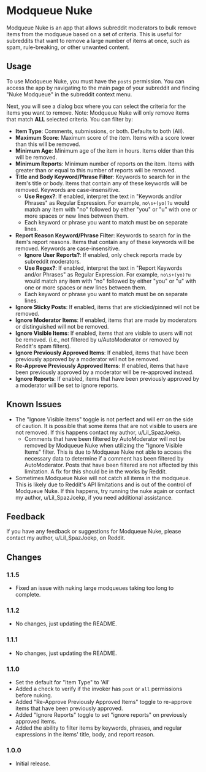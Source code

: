 # Modqueue Nuke

Modqueue Nuke is an app that allows subreddit moderators to bulk remove items from the modqueue based on a set of
criteria. This is useful for subreddits that want to remove a large number of items at once, such as spam,
rule-breaking, or other unwanted content.

## Usage

To use Modqueue Nuke, you must have the `posts` permission. You can access the app by navigating to the main page of
your subreddit and finding "Nuke Modqueue" in the subreddit context menu.

Next, you will see a dialog box where you can select the criteria for the items you want to remove. Note: Modqueue Nuke
will only remove items that match **ALL** selected criteria. You can filter by:

- **Item Type**: Comments, submissions, or both. Defaults to both (All).
- **Maximum Score**: Maximum score of the item. Items with a score lower than this will be removed.
- **Minimum Age**: Minimum age of the item in hours. Items older than this will be removed.
- **Minimum Reports**: Minimum number of reports on the item. Items with greater than or equal to this number of reports
  will be removed.
- **Title and Body Keyword/Phrase Filter**: Keywords to search for in the item's title or body. Items that contain any
  of these keywords will be removed. Keywords are case-insensitive.
    - **Use Regex?**: If enabled, interpret the text in "Keywords and/or Phrases" as Regular Expression. For
      example, `no\s+(yo)?u` would match any item with "no" followed by either "you" or "u" with one or more spaces or
      new lines between them.
    - Each keyword or phrase you want to match must be on separate lines.
- **Report Reason Keyword/Phrase Filter**: Keywords to search for in the item's report reasons. Items that contain any
  of these keywords will be removed. Keywords are case-insensitive.
    - **Ignore User Reports?**: If enabled, only check reports made by subreddit moderators.
    - **Use Regex?**: If enabled, interpret the text in "Report Keywords and/or Phrases" as Regular Expression. For
      example, `no\s+(yo)?u` would match any item with "no" followed by either "you" or "u" with one or more spaces or
      new lines between them.
    - Each keyword or phrase you want to match must be on separate lines.
- **Ignore Sticky Posts**: If enabled, items that are stickied/pinned will not be removed.
- **Ignore Moderator Items**: If enabled, items that are made by moderators or distinguished will not be removed.
- **Ignore Visible Items**: If enabled, items that are visible to users will not be removed. (i.e., not filtered by
  u/AutoModerator or removed by Reddit's spam filters).
- **Ignore Previously Approved Items**: If enabled, items that have been previously approved by a moderator will not be
  removed.
- **Re-Approve Previously Approved Items**: If enabled, items that have been previously approved by a moderator will be
  re-approved instead.
- **Ignore Reports**: If enabled, items that have been previously approved by a moderator will be set to ignore reports.

## Known Issues

- The "Ignore Visible Items" toggle is not perfect and will err on the side of caution. It is possible that some items
  that are not visible to users are not removed. If this happens contact my author, u/Lil_SpazJoekp.
    - Comments that have been filtered by AutoModerator will not be removed by Modqueue Nuke when utilizing the "Ignore
      Visible Items" filter. This is due to Modqueue Nuke not able to access the necessary data to determine if a
      comment has been filtered by AutoModerator. Posts that have been filtered are not affected by this limitation. A
      fix for this should be in the works by Reddit.
- Sometimes Modqueue Nuke will not catch all items in the modqueue. This is likely due to Reddit's API limitations and
  is out of the control of Modqueue Nuke. If this happens, try running the nuke again or contact my author,
  u/Lil_SpazJoekp, if you need additional assistance.

## Feedback

If you have any feedback or suggestions for Modqueue Nuke, please contact my author, u/Lil_SpazJoekp, on Reddit.

## Changes

### 1.1.5

- Fixed an issue with nuking large modqueues taking too long to complete.

### 1.1.2

- No changes, just updating the README.

### 1.1.1

- No changes, just updating the README.

### 1.1.0

- Set the default for "Item Type" to 'All'
- Added a check to verify if the invoker has `post` or `all` permissions before nuking.
- Added "Re-Approve Previously Approved Items" toggle to re-approve items that have been previously approved.
- Added "Ignore Reports" toggle to set "ignore reports" on previously approved items.
- Added the ability to filter items by keywords, phrases, and regular expressions in the items' title, body, and report
  reason.

### 1.0.0

- Initial release.
